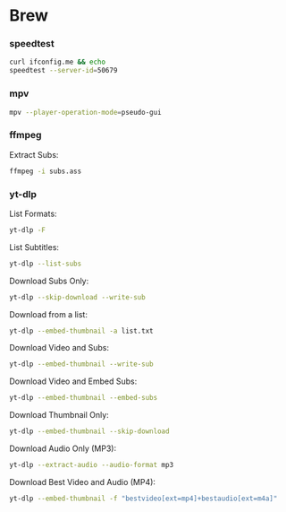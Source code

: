 # Brew

### speedtest
```bash
curl ifconfig.me && echo
speedtest --server-id=50679
```

### mpv
```bash
mpv --player-operation-mode=pseudo-gui
```

### ffmpeg
Extract Subs:
```bash
ffmpeg -i subs.ass
```

### yt-dlp
List Formats:
```bash
yt-dlp -F 
```
List Subtitles:
```bash
yt-dlp --list-subs 
```
Download Subs Only:
```bash
yt-dlp --skip-download --write-sub 
```
Download from a list:
```bash
yt-dlp --embed-thumbnail -a list.txt
```
Download Video and Subs:
```bash
yt-dlp --embed-thumbnail --write-sub 
```
Download Video and Embed Subs:
```bash
yt-dlp --embed-thumbnail --embed-subs 
```
Download Thumbnail Only:
```bash
yt-dlp --embed-thumbnail --skip-download 
```
Download Audio Only (MP3):
```bash
yt-dlp --extract-audio --audio-format mp3 
```
Download Best Video and Audio (MP4):
```bash
yt-dlp --embed-thumbnail -f "bestvideo[ext=mp4]+bestaudio[ext=m4a]" 
```
